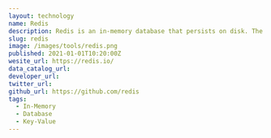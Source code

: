 ```yaml
---
layout: technology
name: Redis
description: Redis is an in-memory database that persists on disk. The data model is key-value, but many different kind of values are supported; Strings, Lists, Sets, Sorted Sets, Hashes, Streams, HyperLogLogs, Bitmaps.
slug: redis
image: /images/tools/redis.png
published: 2021-01-01T10:20:00Z
wesite_url: https://redis.io/
data_catalog_url:
developer_url:
twitter_url:
github_url: https://github.com/redis
tags:
  - In-Memory
  - Database
  - Key-Value
---
```


